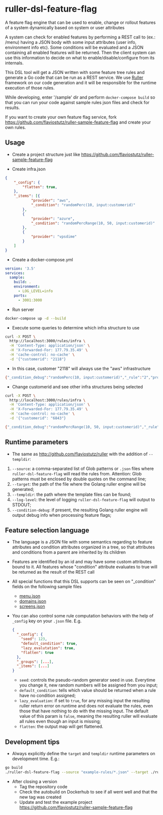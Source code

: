# ruller-dsl-feature-flag
A feature flag engine that can be used to enable, change or rollout features of a system dynamically based on system or user attributes

A system can check for enabled features by performing a REST call to (ex.: /menu) having a JSON body with some input attributes (user info, environment info etc). Some conditions will be evaluated and a JSON containing all enabled features will be returned. Then the client system can use this information to decide on what to enable/disable/configure from its internals.

This DSL tool will get a JSON written with some feature tree rules and generate a Go code that can be run as a REST service. We use [Ruller](http://github.com/flaviostutz/ruller) framework on our code generation and it will be responsible for the runtime execution of those rules.

While developing, enter '/sample' dir and perform ```docker-compose build``` so that you can run your code against sample rules json files and check for results.

If you want to create your own feature flag service, fork https://github.com/flaviostutz/ruller-sample-feature-flag and create your own rules.

## Usage

* Create a project structure just like https://github.com/flaviostutz/ruller-sample-feature-flag

* Create infra.json

```json
{
    "_config": {
        "flatten": true,
    },
    "_items": [{
            "provider": "aws",
            "_condition": "randomPerc(10, input:customerid)"
        },
        {
            "provider": "azure",
            "_condition": "randomPercRange(10, 50, input:customerid)"
        },
        {
            "provider": "vpsdime"
        }
    ]
}
```

* Create a docker-compose.yml

```yml
version: '3.5'
services:
  sample:
    build: .
    environment:
      - LOG_LEVEL=info
    ports:
      - 3001:3000
```

* Run server

```sh
docker-compose up -d --build
```

* Execute some queries to determine which infra structure to use

```sh
curl -X POST \
  http://localhost:3000/rules/infra \
  -H 'Content-Type: application/json' \
  -H 'X-Forwarded-For: 177.79.35.49' \
  -H 'cache-control: no-cache' \
  -d '{"customerid": "2118"}
```

* In this case, customer "2118" will always use the "aws" infrastructure

```sh
{"_condition_debug":"randomPerc(10, input:customerid)","_rule":"2","provider":"aws"}
```

* Change customerid and see other infra structures being selected

```sh
curl -X POST \
  http://localhost:3000/rules/infra \
  -H 'Content-Type: application/json' \
  -H 'X-Forwarded-For: 177.79.35.49' \
  -H 'cache-control: no-cache' \
  -d '{"customerid": "6843"}
```

```sh
{"_condition_debug":"randomPercRange(10, 50, input:customerid)","_rule":"3","provider":"azure"}
```

## Runtime parameters

* The same as http://github.com/flaviostutz/ruller with the addition of `--templdir`:

1. `--source`: a comma-separated list of Glob patterns or `.json` files where `ruller-dsl-feature-flag` will read the rules from. Attention: Glob patterns must be enclosed by double quotes on the command line;
2. `--target`: the path of the file where the Golang ruller engine will be generated;
3. `--templdir`: the path where the template files can be found;
4. `--log-level`: the level of logging `ruller-dsl-feature-flag` will output to STDOUT;
5. `--condition-debug`: if present, the resulting Golang ruller engine will output debug info when processing feature flags;

## Feature selection language

* The language is a JSON file with some semantics regarding to feature attributes and condition attributes organized in a tree, so that attributes and conditions from a parent are inherited by its children

* Features are identified by an id and may have some custom attributes bound to it. All features whose "condition" attribute evaluates to true will be returned as the result of the REST call

* All special functions that this DSL supports can be seen on "_condition" fields on the following sample files
  * [menu.json](https://github.com/flaviostutz/ruller-sample-feature-flag/blob/master/rules/menu.json)
  * [domains.json](https://github.com/flaviostutz/ruller-sample-feature-flag/blob/master/rules/domains.json)
  * [screens.json](https://github.com/flaviostutz/ruller-sample-feature-flag/blob/master/rules/screens.json)

* You can also control some rule computation behaviors with the help of `_config` key on your `.json` file. E.g.
  ```json
  {
    "_config": {
      "seed": 123,
      "default_condition": true,
      "lazy_evalutation": true,
      "flatten": true
    },
    "_groups": [...],
    "_items": [...]
  }
  ```
  * `seed`: controls the pseudo-random generator seed in use. Everytime you change it, new random numbers will be assigned from you input;
  * `default_condition`: tells which value should be returned when a rule have no condition assigned;
  * `lazy_evaluation`: if set to `true`, for any missing input the resulting ruller return error on runtime and does not evaluate the rules, even those that have nothing to do with the missing input. The default value of this param is `false`, meaning the resulting ruller will evaluate all rules even though an input is missing;
  * `flatten`: the output map will get flattened.

## Development tips

* Always explicitly define the `target` and `templdir` runtime parameters on development time. E.g.:

```sh
go build
./ruller-dsl-feature-flag --source "example-rules/*.json" --target ./rules.go --templdir ./templates
```

* After closing a version
  * Tag the repository code
  * Check the autobuild on Dockerhub to see if all went well and that the new tag was created
  * Update and test the example project https://github.com/flaviostutz/ruller-sample-feature-flag


